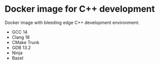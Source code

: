 # Docker image for C++ development

Docker image with bleeding edge C++ development environment:

- GCC 14
- Clang 18
- CMake Trunk
- GDB 13.2
- Ninja
- Bazel
